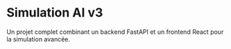 # Simulation AI v3
Un projet complet combinant un backend FastAPI et un frontend React pour la simulation avancée.
